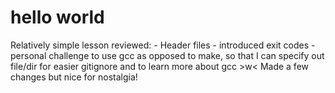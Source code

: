 # hello world
Relatively simple lesson reviewed:
    - Header files
    - introduced exit codes
    - personal challenge to use gcc as opposed to make, so that I can specify out file/dir for easier gitignore and to learn more about gcc >w<
Made a few changes but nice for nostalgia!
